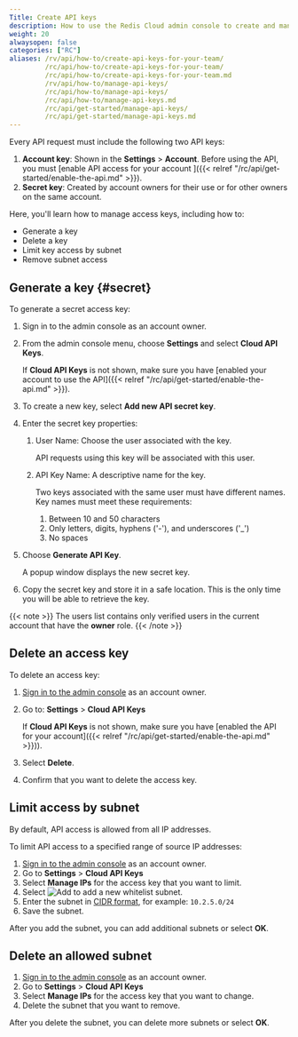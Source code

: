 ```yaml
---
Title: Create API keys
description: How to use the Redis Cloud admin console to create and manage API Keys for your Account's team owners
weight: 20
alwaysopen: false
categories: ["RC"]
aliases: /rv/api/how-to/create-api-keys-for-your-team/
         /rc/api/how-to/create-api-keys-for-your-team/
         /rc/api/how-to/create-api-keys-for-your-team.md
         /rv/api/how-to/manage-api-keys/
         /rc/api/how-to/manage-api-keys/
         /rc/api/how-to/manage-api-keys.md
         /rc/api/get-started/manage-api-keys/
         /rc/api/get-started/manage-api-keys.md
---
```

Every API request must include the following two API keys:

1. **Account key**: Shown in the **Settings** > **Account**.
    Before using the API, you must [enable API access for your account ]({{< relref  "/rc/api/get-started/enable-the-api.md" >}}).
1. **Secret key**: Created by account owners for their use or for other owners on the same account.

Here, you'll learn how to manage access keys, including how to:

- Generate a key
- Delete a key
- Limit key access by subnet
- Remove subnet access

## Generate a key {#secret}

To generate a secret access key:

1. Sign in to the admin console as an account owner.
1. From the admin console menu, choose **Settings** and select **Cloud API Keys**.

    If **Cloud API Keys** is not shown, make sure you have [enabled your account to use the API]({{< relref "/rc/api/get-started/enable-the-api.md" >}}).
1. To create a new key, select **Add new API secret key**.
1. Enter the secret key properties:
    1. User Name: Choose the user associated with the key.

        API requests using this key will be associated with this user.
    1. API Key Name: A descriptive name for the key.

        Two keys associated with the same user must have different names. Key names must meet these requirements:
        1. Between 10 and 50 characters
        1. Only letters, digits, hyphens ('-'), and underscores ('_')
        1. No spaces
1. Choose **Generate API Key**.

    A popup window displays the new secret key.
1. Copy the secret key and store it in a safe location. This is the only time you will be able to retrieve the key.

{{< note >}}
The users list contains only verified users in the current account that have the **owner** role.
{{< /note >}}

## Delete an access key

To delete an access key:

1. [Sign in to the admin console](https://app.redislabs.com) as an account owner.
1. Go to: **Settings** > **Cloud API Keys**

    If **Cloud API Keys** is not shown, make sure you have [enabled the API for your account]({{< relref "/rc/api/get-started/enable-the-api.md" >}})).
1. Select **Delete**.
1. Confirm that you want to delete the access key.

## Limit access by subnet

By default, API access is allowed from all IP addresses.

To limit API access to a specified range of source IP addresses:

1. [Sign in to the admin console](https://app.redislabs.com) as an account owner.
1. Go to **Settings** > **Cloud API Keys**
1. Select **Manage IPs** for the access key that you want to limit.
1. Select ![Add](/images/rs/icon_add.png#no-click "Add") to add a new whitelist subnet.
1. Enter the subnet in [CIDR format](https://en.wikipedia.org/wiki/Classless_Inter-Domain_Routing#CIDR_notation), for example: `10.2.5.0/24`
1. Save the subnet.

After you add the subnet, you can add additional subnets or select **OK**.

## Delete an allowed subnet

1. [Sign in to the admin console](https://app.redislabs.com) as an account owner.
1. Go to **Settings** > **Cloud API Keys**
1. Select  **Manage IPs** for the access key that you want to change.
1. Delete the subnet that you want to remove.

After you delete the subnet, you can delete more subnets or select **OK**.

